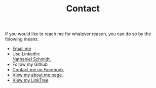 ﻿---
layout: page
title: Contact
description: "Nathaniel Schmidt contact information. Use email, LinkedIn or Facebook"
permalink: /contact/
---

If you would like to reach me for whatever reason, you can do so by the folowing means:

* [Email me](MAILTO:schmidty2244@gmail.com)
* Use LinkedIn:
    <script src="https://platform.linkedin.com/badges/js/profile.js" async defer type="text/javascript"></script>
    <div class="badge-base LI-profile-badge" data-locale="en_US" data-size="large" data-theme="light" data-type="VERTICAL" data-vanity="njsch" data-version="v1"><a class="badge-base__link LI-simple-link" href="https://au.linkedin.com/in/njsch?trk=profile-badge">Nathaniel Schmidt.</a></div>
* Follow my Github
    <div class="github-profile-badge" data-user="njsch"></div>
    <script src="https://cdn.jsdelivr.net/gh/Rapsssito/github-profile-badge@latest/src/widget.min.js"></script>
* [Contact me on Facebook](https://www.facebook.com/whatpictureisthat/)
* [View my about.me page](https://about.me/njschmidt/).
* [View my LinkTree](https://linktr.ee/njschmidt)
